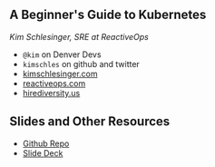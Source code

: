 ## A Beginner's Guide to Kubernetes  
_Kim Schlesinger, SRE at ReactiveOps_ 

* `@kim` on Denver Devs
* `kimschles` on github and twitter
* [kimschlesinger.com](kimschlesinger.com)
* [reactiveops.com](reactiveops.com)
* [hirediversity.us](hirediversity.us)  


## Slides and Other Resources
* [Github Repo](https://github.com/kimschles/beginners_guide_to_k8s)
* [Slide Deck](https://drive.google.com/file/d/1ImzOHmZA-1NgKM0t2sRIda1T5HGwIpbh/view?usp=sharing)

